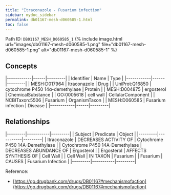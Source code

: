 ```yaml
---
title: "Itraconazole - Fusarium infection"
sidebar: mydoc_sidebar
permalink: db01167-mesh-d060585-1.html
toc: false 
---
```



Path ID: `DB01167_MESH_D060585_1`
{% include image.html url="images/db01167-mesh-d060585-1.png" file="db01167-mesh-d060585-1.png" alt="db01167-mesh-d060585-1" %}

## Concepts

|------------|------|---------|
| Identifier | Name | Type    |
|------------|------|---------|
| MESH:D017964 | Itraconazole | Drug |
| UniProt:Q16850 | cytochrome P450 14α-demethylase | Protein |
| MESH:D004875 | ergosterol | ChemicalSubstance |
| GO:0005618 | cell wall | CellularComponent |
| NCBITaxon:5506 | Fusarium | OrganismTaxon |
| MESH:D060585 | Fusarium infection | Disease |
|------------|------|---------|

## Relationships

|---------|-----------|---------|
| Subject | Predicate | Object  |
|---------|-----------|---------|
| Itraconazole | DECREASES ACTIVITY OF | Cytochrome P450 14Α-Demethylase |
| Cytochrome P450 14Α-Demethylase | DECREASES ABUNDANCE OF | Ergosterol |
| Ergosterol | AFFECTS SYNTHESIS OF | Cell Wall |
| Cell Wall | IN TAXON | Fusarium |
| Fusarium | CAUSES | Fusarium Infection |
|---------|-----------|---------|

Reference: 
  - [https://go.drugbank.com/drugs/DB01167#mechanismofaction](https://go.drugbank.com/drugs/DB01167#mechanismofaction)
